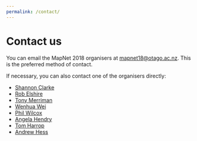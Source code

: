 ```yaml
---
permalink: /contact/
---
```


<span></span>

# Contact us

You can email the MapNet 2018 organisers at [mapnet18@otago.ac.nz](mailto:mapnet18@otago.ac.nz). This is the preferred method of contact.

If necessary, you can also contact one of the organisers directly:
- [Shannon Clarke](mailto:Shannon.Clarke@agresearch.co.nz)
- [Rob Elshire](mailto:Rob@elshiregroup.co.nz)
- [Tony Merriman](mailto:tony.merriman@otago.ac.nz)
- [Wenhua Wei](mailto:wenhua.wei@otago.ac.nz)
- [Phil Wilcox](mailto:phillip.wilcox@otago.ac.nz)
- [Angela Hendry](mailto:angela.hendry@otago.ac.nz)
- [Tom Harrop](mailto:tom.harrop@otago.ac.nz)
- [Andrew Hess](mailto:andrew.hess@agresearch.co.nz)

